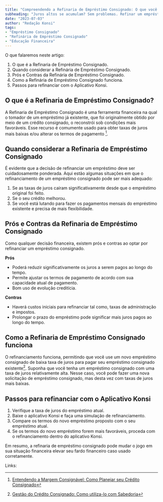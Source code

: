 ```yaml
---
title: "Compreendendo a Refinaria de Empréstimo Consignado: O que você precisa saber"
subheading: "Juros altos se acumulam? Sem problemas. Refinar um empréstimo consignado pode ser a solução."
date: "2023-07-03"
author: "Redação Konsi"
tags:
- "Empréstimo Consignado"
- "Refinária de Empréstimo Consignado"
- "Educação Financeira"
---
```


O que falaremos neste artigo:

1. O que é a Refinaria de Empréstimo Consignado.
2. Quando considerar a Refinária de Empréstimo Consignado.
3. Prós e Contras da Refinária de Empréstimo Consignado.
4. Como a Refinária de Empréstimo Consignado funciona.
5. Passos para refinanciar com o Aplicativo Konsi.

## O que é a Refinaria de Empréstimo Consignado?

A Refinaria de Empréstimo Consignado é uma ferramenta financeira na qual o tomador de um empréstimo já existente, que foi originalmente obtido por meio de um crédito consignado, o reconstrói sob condições mais favoráveis. Esse recurso é comumente usado para obter taxas de juros mais baixas e/ou alterar os termos de pagamento [^1^].

## Quando considerar a Refinaria de Empréstimo Consignado

É evidente que a decisão de refinanciar um empréstimo deve ser cuidadosamente ponderada. Aqui estão algumas situações em que o refinanciamento de um empréstimo consignado pode ser mais adequado:

1. Se as taxas de juros caíram significativamente desde que o empréstimo original foi feito.
2. Se o seu crédito melhorou.
3. Se você está lutando para fazer os pagamentos mensais do empréstimo existente e precisa de mais flexibilidade.

## Prós e Contras da Refinaria de Empréstimo Consignado

Como qualquer decisão financeira, existem prós e contras ao optar por refinanciar um empréstimo consignado.

**Prós**

- Poderá reduzir significativamente os juros a serem pagos ao longo do tempo.
- Permite ajustar os termos de pagamento de acordo com sua capacidade atual de pagamento.
- Bom uso de evolução creditícia.

**Contras**

- Haverá custos iniciais para refinanciar tal como, taxas de administração e impostos.
- Prolongar o prazo do empréstimo pode significar mais juros pagos ao longo do tempo.
  
## Como a Refinaria de Empréstimo Consignado funciona

O refinanciamento funciona, permitindo que você use um novo empréstimo consignado de baixa taxa de juros para pagar seu empréstimo consignado existente[^2^]. Suponha que você tenha um empréstimo consignado com uma taxa de juros relativamente alta. Nesse caso, você pode fazer uma nova solicitação de empréstimo consignado, mas desta vez com taxas de juros mais baixas.

## Passos para refinanciar com o Aplicativo Konsi

1. Verifique a taxa de juros do empréstimo atual.
2. Baixe o aplicativo Konsi e faça uma simulação de refinanciamento.
3. Compare os termos do novo empréstimo proposto com o seu empréstimo atual.
4. Se os termos do novo empréstimo forem mais favoráveis, proceda com o refinanciamento dentro do aplicativo Konsi.

Em resumo, a refinaria de empréstimo consignado pode mudar o jogo em sua situação financeira elevar seu fardo financeiro caso usado corretamente.

Links:
[^1^]: [Entendendo a Margem Consignável: Como Planejar seu Crédito Consignado](https://konsi.com.br/postagens/entendendo-a-margem-consignavel-como-planejar-seu-credito-consignado.html)
[^2^]: [Gestão do Crédito Consignado: Como utiliza-lo com Sabedoria](https://konsi.com.br/postagens/gesto-do-crdito-consignado-como-utilizar-com-sabedoria.html)